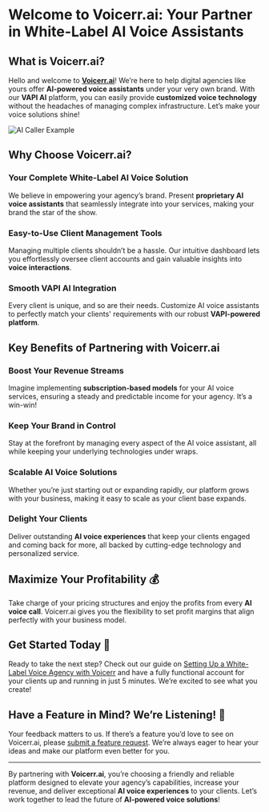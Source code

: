 # Welcome to Voicerr.ai: Your Partner in White-Label AI Voice Assistants

## What is Voicerr.ai?

Hello and welcome to **[Voicerr.ai](https://voicerr.ai)**! We’re here to help digital agencies like yours offer **AI-powered voice assistants** under your very own brand. With our **VAPI AI** platform, you can easily provide **customized voice technology** without the headaches of managing complex infrastructure. Let’s make your voice solutions shine!

![AI Caller Example](https://github.com/user-attachments/assets/6230ba65-4953-401b-85c5-a3faad06040f "AI Caller powered by Voicerr.ai")

## Why Choose Voicerr.ai?

### Your Complete White-Label AI Voice Solution
We believe in empowering your agency’s brand. Present **proprietary AI voice assistants** that seamlessly integrate into your services, making your brand the star of the show.

### Easy-to-Use Client Management Tools
Managing multiple clients shouldn’t be a hassle. Our intuitive dashboard lets you effortlessly oversee client accounts and gain valuable insights into **voice interactions**.

### Smooth VAPI AI Integration
Every client is unique, and so are their needs. Customize AI voice assistants to perfectly match your clients' requirements with our robust **VAPI-powered platform**.

## Key Benefits of Partnering with Voicerr.ai

### Boost Your Revenue Streams
Imagine implementing **subscription-based models** for your AI voice services, ensuring a steady and predictable income for your agency. It’s a win-win!

### Keep Your Brand in Control
Stay at the forefront by managing every aspect of the AI voice assistant, all while keeping your underlying technologies under wraps.

### Scalable AI Voice Solutions
Whether you’re just starting out or expanding rapidly, our platform grows with your business, making it easy to scale as your client base expands.

### Delight Your Clients
Deliver outstanding **AI voice experiences** that keep your clients engaged and coming back for more, all backed by cutting-edge technology and personalized service.

## Maximize Your Profitability 💰
Take charge of your pricing structures and enjoy the profits from every **AI voice call**. Voicerr.ai gives you the flexibility to set profit margins that align perfectly with your business model.

## Get Started Today 🚀
Ready to take the next step? Check out our guide on [Setting Up a White-Label Voice Agency with Voicerr](https://voicerr.ai/blog/using-voicerr-to-setup-your-own-ai-voice-agency-in-5-minutes) and have a fully functional account for your clients up and running in just 5 minutes. We’re excited to see what you create!

## Have a Feature in Mind? We’re Listening! 🚀
Your feedback matters to us. If there’s a feature you’d love to see on Voicerr.ai, please [submit a feature request](https://github.com/Voicerr-ai/.github/discussions/new?category=ideas). We’re always eager to hear your ideas and make our platform even better for you.

---

By partnering with **Voicerr.ai**, you’re choosing a friendly and reliable platform designed to elevate your agency’s capabilities, increase your revenue, and deliver exceptional **AI voice experiences** to your clients. Let’s work together to lead the future of **AI-powered voice solutions**!

